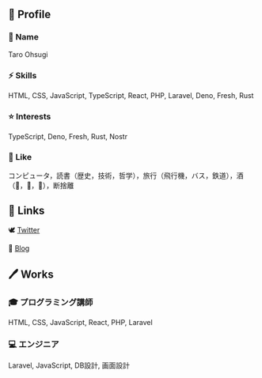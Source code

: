 ## 👾 Profile

<!--
```json
{
  "name": "Taro Ohsugi",
  "works" : [
    {
      "work": "🎓 G's ACADEMY FUKUOKA 主任講師",
      "skills": [
        "JavaScript",
        "React",
        "PHP",
        "Laravel"
      ]
    },
    {
      "work": "🎓 エンジニア",
      "skills": [
        "Laravel",
        "JavaScript",
        "画面設計",
        "DB設計"
      ]
    }
  ],
  "interests": [
    "TypeScript",
    "Deno",
    "Fresh",
    "Rust"
  ],
  "like": [
    ["💻", "📚", "✈", "🥃"]
  ]
}
```
-->

### 📝 Name

Taro Ohsugi

### ⚡ Skills

HTML, CSS, JavaScript, TypeScript, React, PHP, Laravel, Deno, Fresh, Rust

### ⭐ Interests

TypeScript, Deno, Fresh, Rust, Nostr

### 🥃 Like

コンピュータ，読書（歴史，技術，哲学），旅行（飛行機，バス，鉄道），酒（🥃，🍷，🍺），断捨離

## 🔗 Links

🕊 [Twitter](https://twitter.com/taroosg)

📝 [Blog](https://taroosg.dev/)


## 🖊 Works

### 🎓 プログラミング講師

HTML, CSS, JavaScript, React, PHP, Laravel

### 💻 エンジニア

Laravel, JavaScript, DB設計, 画面設計




